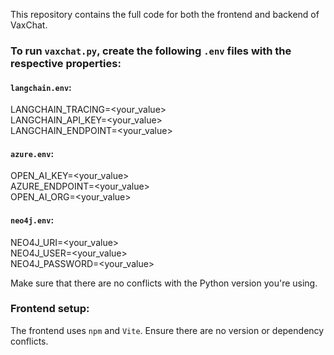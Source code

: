 This repository contains the full code for both the frontend and backend of VaxChat.

### To run `vaxchat.py`, create the following `.env` files with the respective properties:

#### `langchain.env`:
LANGCHAIN_TRACING=<your_value>  
LANGCHAIN_API_KEY=<your_value>  
LANGCHAIN_ENDPOINT=<your_value>

#### `azure.env`:
OPEN_AI_KEY=<your_value>  
AZURE_ENDPOINT=<your_value>  
OPEN_AI_ORG=<your_value>

#### `neo4j.env`:
NEO4J_URI=<your_value>  
NEO4J_USER=<your_value>  
NEO4J_PASSWORD=<your_value>

Make sure that there are no conflicts with the Python version you're using.

### Frontend setup:
The frontend uses `npm` and `Vite`. Ensure there are no version or dependency conflicts.
